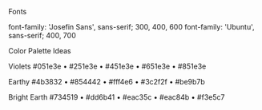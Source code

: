 Fonts

font-family: 'Josefin Sans', sans-serif; 300, 400, 600
font-family: 'Ubuntu', sans-serif; 400, 700

Color Palette Ideas

Violets
#051e3e • #251e3e • #451e3e • #651e3e • #851e3e

Earthy
#4b3832 • #854442 • #fff4e6 • #3c2f2f • #be9b7b

Bright Earth
#734519 • #dd6b41 • #eac35c • #eac84b • #f3e5c7